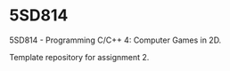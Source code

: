 # 5SD814
5SD814 - Programming C/C++ 4: Computer Games in 2D.  

Template repository for assignment 2.  
